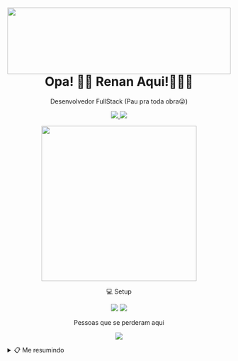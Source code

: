 <h1  align="center">
	<img  width="100%" height="150px" src="https://i.imgur.com/zT3kSOV.gif"/>
		Opa! 👋🏼 Renan Aqui!🧑🏻‍💻
</h1>
<p align="center">Desenvolvedor FullStack (Pau pra toda obra😜)</p>

<p align="center">
<a href="mailto:renanlucilio@gmail.com">
	<img src="https://img.shields.io/badge/Gmail-D14836?style=for-the-badge&logo=gmail&logoColor=white"/>
</a>
<a href="https://www.linkedin.com/in/renan-lucilio-521ba513a">
	<img src="https://img.shields.io/badge/LinkedIn-0077B5?style=for-the-badge&logo=linkedin&logoColor=white"/>
</a>
</p>

<p align='center'>
  <a href="#"><img src="https://github-readme-stats.vercel.app/api?username=rlucilio&show_icons=true&count_private=true&theme=dark" width="350"></a>
</p>


<p align="center">
 💻 Setup
</p>

<p align="center">
	 <img src="https://img.shields.io/badge/Apple-MacBook_Pro_2020-999999?style=for-the-badge&logo=apple&logoColor=white"/>
	 <img src="https://img.shields.io/badge/Intel-Core_i7_10th-0071C5?style=for-the-badge&logo=intel&logoColor=white"/>
</p>

<p align='center'>
 Pessoas que se perderam aqui
</p>

<p align="center"><a href="#"><img src="https://badges.pufler.dev/visits/rlucilio/rlucilio?style=for-the-badge&color=FC60A8"></a>
</p>

<details>
	<summary>📋 Me resumindo</summary>

## Educação
- 🎒 **Formação .Net**\
📆 2016-2017\
📍 Alura - São Paulo, Brasil

- 🎒 **Formação Front-end**\
📆 2015-2016\
📍 Alura - São Paulo, Brasil

- 🎒 **Tecnologia da informação**\
📆 2013-2015\
📍 Universidade paulista - São Paulo, Brasil

- 🎒 **Sistemas da informação**\
📆 2018-2021\
📍 UNINOVE - São Paulo, Brasil

## Experiências

- 🧑🏻‍💻 **Software engineer**\
📆 2019 - Atualmente\
📍 PDA Soluções - São Paulo/SP, Brasil

<p align="center">
<img src="https://img.shields.io/badge/Angular-DD0031?style=for-the-badge&logo=angular&logoColor=white"/>
<img src="https://img.shields.io/badge/Node.js-43853D?style=for-the-badge&logo=node.js&logoColor=white"/>
<img src="https://img.shields.io/badge/Express.js-000000?style=for-the-badge&logo=express&logoColor=white"/>
<img src="https://img.shields.io/badge/PostgreSQL-316192?style=for-the-badge&logo=postgresql&logoColor=white"/>
<img src="https://img.shields.io/badge/TypeScript-007ACC?style=for-the-badge&logo=typescript&logoColor=white"/>
<img src="https://img.shields.io/badge/Java-ED8B00?style=for-the-badge&logo=java&logoColor=white"/>
<img src="https://img.shields.io/badge/Spring-6DB33F?style=for-the-badge&logo=spring&logoColor=white"/>
<img src="https://img.shields.io/badge/Google_Cloud-4285F4?style=for-the-badge&logo=google-cloud&logoColor=white"/>
<img src="https://img.shields.io/badge/Swift-FA7343?style=for-the-badge&logo=swift&logoColor=white"/>
</p>

- 🧑🏻‍💻 **Desenvolvedor .Net Pleno**\
📆 2019 - 2019\
📍 PDA Soluções - São Paulo/SP, Brasil

<p align="center">
<img src="https://img.shields.io/badge/NuGet-004880?style=for-the-badge&logo=nuget&logoColor=white"/>
<img src="https://img.shields.io/badge/Angular-DD0031?style=for-the-badge&logo=angular&logoColor=white"/>
<img src="https://img.shields.io/badge/.NET-5C2D91?style=for-the-badge&logo=.net&logoColor=white"/>
<img src="https://img.shields.io/badge/Node.js-43853D?style=for-the-badge&logo=node.js&logoColor=white"/>
<img src="https://img.shields.io/badge/npm-CB3837?style=for-the-badge&logo=npm&logoColor=white"/>
<img src="https://img.shields.io/badge/Express.js-000000?style=for-the-badge&logo=express&logoColor=white"/>
<img src="https://img.shields.io/badge/PostgreSQL-316192?style=for-the-badge&logo=postgresql&logoColor=white"/>
<img src="https://img.shields.io/badge/TypeScript-007ACC?style=for-the-badge&logo=typescript&logoColor=white"/>
<img src="https://img.shields.io/badge/Microsoft_Azure-0089D6?style=for-the-badge&logo=microsoft-azure&logoColor=white"/>
</p>

- 🧑🏻‍💻 **Desenvolvedor full stack**\
📆 2019 - 2019\
📍 Localize - Investigação de ativos e Recuperação de crédito - São Paulo/SP, Brasil

<p align="center">
<img src="https://img.shields.io/badge/Git-F05032?style=for-the-badge&logo=git&logoColor=white"/>
<img src="https://img.shields.io/badge/Angular-DD0031?style=for-the-badge&logo=angular&logoColor=white"/>
<img src="https://img.shields.io/badge/.NET-5C2D91?style=for-the-badge&logo=.net&logoColor=white"/>
<img src="https://img.shields.io/badge/Sass-CC6699?style=for-the-badge&logo=sass&logoColor=white"/>
<img src="https://img.shields.io/badge/TypeScript-007ACC?style=for-the-badge&logo=typescript&logoColor=white"/>
<img src="https://img.shields.io/badge/Node.js-43853D?style=for-the-badge&logo=node.js&logoColor=white"/>
<img src="https://img.shields.io/badge/Amazon_AWS-232F3E?style=for-the-badge&logo=amazon-aws&logoColor=white"/>
</p>

- 🧑🏻‍💻 **Desenvolvedor junior**\
📆 2014 - 2019\
📍 SICLOP Serviços e Sistemas - São Paulo/SP, Brasil

<p align="center">
<img src="https://img.shields.io/badge/HTML5-E34F26?style=for-the-badge&logo=html5&logoColor=white"/>
<img src="https://img.shields.io/badge/CSS3-1572B6?style=for-the-badge&logo=css3&logoColor=white"/>
<img src="https://img.shields.io/badge/JavaScript-F7DF1E?style=for-the-badge&logo=javascript&logoColor=black"/>
<img src="https://img.shields.io/badge/.NET-5C2D91?style=for-the-badge&logo=.net&logoColor=white"/>
<img src="https://img.shields.io/badge/jQuery-0769AD?style=for-the-badge&logo=jquery&logoColor=white"/>
<img src="https://img.shields.io/badge/Bootstrap-563D7C?style=for-the-badge&logo=bootstrap&logoColor=white"/>
<img src="https://img.shields.io/badge/MySQL-00000F?style=for-the-badge&logo=mysql&logoColor=white"/>
</p>

- 🧑🏻‍💻 **Consultor de implantação**\
📆 2014 - 2019\
📍 Atento - São Paulo/SP, Brasil

<p align="center">
<img src="https://img.shields.io/badge/Microsoft-666666?style=for-the-badge&logo=microsoft&logoColor=white"/> 
<img src="https://img.shields.io/badge/Microsoft_Office-D83B01?style=for-the-badge&logo=microsoft-office&logoColor=white"/>
<img src="https://img.shields.io/badge/SAP-0FAAFF?style=for-the-badge&logo=sap&logoColor=white"/>
<p/>

- 🧑🏻‍💻 **Estágio Web Designer**\
📆 2012 - 2014\
📍 Freelancer - São Paulo/SP, Brasil

<p align="center">
<img src="https://img.shields.io/badge/HTML5-E34F26?style=for-the-badge&logo=html5&logoColor=white"/>
<img src="https://img.shields.io/badge/CSS3-1572B6?style=for-the-badge&logo=css3&logoColor=white"/>
<img src="https://img.shields.io/badge/JavaScript-F7DF1E?style=for-the-badge&logo=javascript&logoColor=black"/>
<p/>



</details>
